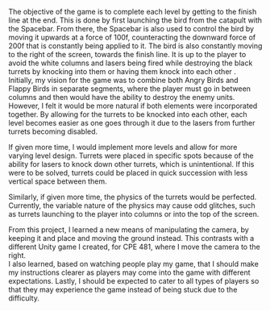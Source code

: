 The objective of the game is to complete each level by getting to the finish line at the end. This is done by first launching the bird from the catapult with the Spacebar. From there, the Spacebar is also used to control the bird by moving it upwards at a force of 100f, counteracting the downward force of 200f that is constantly being applied to it. The bird is also constantly moving to the right of the screen, towards the finish line. It is up to the player to avoid the white columns and lasers being fired while destroying the black turrets by knocking into them or having them knock into each other
.
Initially, my vision for the game was to combine both Angry Birds and Flappy Birds in separate segments, where the player must go in between columns and then would have the ability to destroy the enemy units. However, I felt it would be more natural if both elements were incorporated together. By allowing for the turrets to be knocked into each other, each level becomes easier as one goes through it due to the lasers from further turrets becoming disabled. 

If given more time, I would implement more levels and allow for more varying level design. Turrets were placed in specific spots because of the ability for lasers to knock down other turrets, which is unintentional. If this were to be solved, turrets could be placed in quick succession with less vertical space between them. 

Similarly, if given more time, the physics of the turrets would be perfected. Currently, the variable nature of the physics may cause odd glitches, such as turrets launching to the player into columns or into the top of the screen. 

From this project, I learned a new means of manipulating the camera, by keeping it and place and moving the ground instead. This contrasts with a different Unity game I created, for CPE 481, where I move the camera to the right.  
I also learned, based on watching people play my game, that I should make my instructions clearer as players may come into the game with different expectations. Lastly, I should be expected to cater to all types of players so that they may experience the game instead of being stuck due to the difficulty.  

